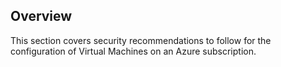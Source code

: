 ## Overview

This section covers security recommendations to follow for the configuration of Virtual Machines on an Azure subscription.